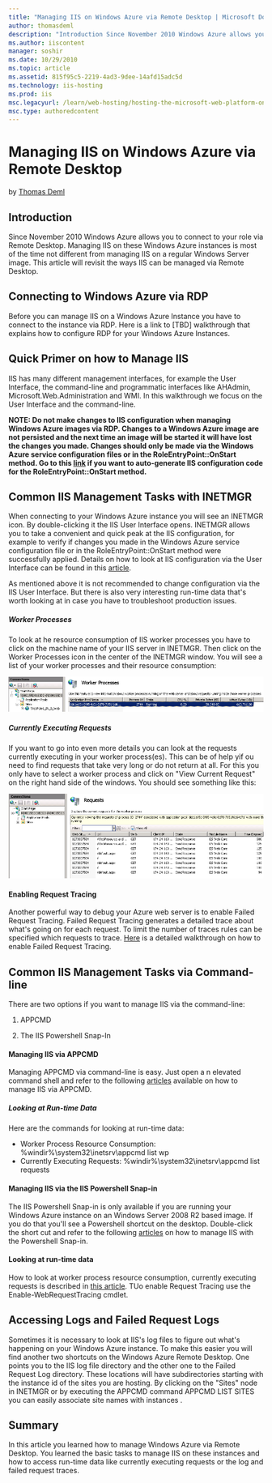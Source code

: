 ```yaml
---
title: "Managing IIS on Windows Azure via Remote Desktop | Microsoft Docs"
author: thomasdeml
description: "Introduction Since November 2010 Windows Azure allows you to connect to your role via Remote Desktop. Managing IIS on these Windows Azure instances is most o..."
ms.author: iiscontent
manager: soshir
ms.date: 10/29/2010
ms.topic: article
ms.assetid: 815f95c5-2219-4ad3-9dee-14afd15adc5d
ms.technology: iis-hosting
ms.prod: iis
msc.legacyurl: /learn/web-hosting/hosting-the-microsoft-web-platform-on-windows-azure/managing-iis-on-windows-azure-via-remote-desktop
msc.type: authoredcontent
---
```

Managing IIS on Windows Azure via Remote Desktop
====================
by [Thomas Deml](https://github.com/thomasdeml)

## Introduction

Since November 2010 Windows Azure allows you to connect to your role via Remote Desktop. Managing IIS on these Windows Azure instances is most of the time not different from managing IIS on a regular Windows Server image. This article will revisit the ways IIS can be managed via Remote Desktop.

## Connecting to Windows Azure via RDP

Before you can manage IIS on a Windows Azure Instance you have to connect to the instance via RDP. Here is a link to [TBD] walkthrough that explains how to configure RDP for your Windows Azure Instances.

## Quick Primer on how to Manage IIS

IIS has many different management interfaces, for example the User Interface, the command-line and programmatic interfaces like AHAdmin, Microsoft.Web.Administration and WMI. In this walkthrough we focus on the User Interface and the command-line.

**NOTE: Do not make changes to IIS configuration when managing Windows Azure images via RDP. Changes to a Windows Azure image are not persisted and the next time an image will be started it will have lost the changes you made. Changes should only be made via the Windows Azure service configuration files or in the RoleEntryPoint::OnStart method. Go to this [link](../../manage/managing-your-configuration-settings/using-configuration-editor-generate-scripts.md "Auto-generating scripts via the IIS Configuration Editor") if you want to auto-generate IIS configuration code for the RoleEntryPoint::OnStart method.**

## Common IIS Management Tasks with INETMGR

When connecting to your Windows Azure instance you will see an INETMGR icon. By double-clicking it the IIS User Interface opens. INETMGR allows you to take a convenient and quick peak at the IIS configuration, for example to verify if changes you made in the Windows Azure service configuration file or in the RoleEntryPoint::OnStart method were successfully applied. Details on how to look at IIS configuration via the User Interface can be found in this [article](../../get-started/getting-started-with-iis/getting-started-with-the-iis-manager-in-iis-7-and-iis-8.md "Managing IIS via INETMGR").

As mentioned above it is not recommended to change configuration via the IIS User Interface. But there is also very interesting run-time data that's worth looking at in case you have to troubleshoot production issues.

##### Worker Processes

To look at he resource consumption of IIS worker processes you have to click on the machine name of your IIS server in INETMGR. Then click on the Worker Processes icon in the center of the INETMGR window. You will see a list of your worker processes and their resource consumption:

[![](managing-iis-on-windows-azure-via-remote-desktop/_static/image4.png)](managing-iis-on-windows-azure-via-remote-desktop/_static/image3.png)

##### Currently Executing Requests

If you want to go into even more details you can look at the requests currently executing in your worker process(es). This can be of help yif ou need to find requests that take very long or do not return at all. For this you only have to select a worker process and click on "View Current Request" on the right hand side of the windows. You should see something like this:

[![](managing-iis-on-windows-azure-via-remote-desktop/_static/image6.png)](managing-iis-on-windows-azure-via-remote-desktop/_static/image5.png)

#### Enabling Request Tracing

Another powerful way to debug your Azure web server is to enable Failed Request Tracing. Failed Request Tracing generates a detailed trace about what's going on for each request. To limit the number of traces rules can be specified which requests to trace. [Here](../../troubleshoot/using-failed-request-tracing/troubleshooting-failed-requests-using-tracing-in-iis.md "Enabling Request Tracing") is a detailed walkthrough on how to enable Failed Request Tracing.

## Common IIS Management Tasks via Command-line

There are two options if you want to manage IIS via the command-line:

1) APPCMD

2) The IIS Powershell Snap-In

#### Managing IIS via APPCMD

Managing APPCMD via command-line is easy. Just open a n elevated command shell and refer to the following [articles](../../get-started/getting-started-with-iis/getting-started-with-appcmdexe.md "Getting Started with APPCMD") available on how to manage IIS via APPCMD.

##### Looking at Run-time Data

Here are the commands for looking at run-time data:

- Worker Process Resource Consumption: %windir%\system32\inetsrv\appcmd list wp
- Currently Executing Requests: %windir%\system32\inetsrv\appcmd list requests

#### Managing IIS via the IIS Powershell Snap-in

The IIS Powershell Snap-in is only available if you are running your Windows Azure instance on an Windows Server 2008 R2 based image. If you do that you'll see a Powershell shortcut on the desktop. Double-click the short cut and refer to the following [articles](../../manage/powershell/index.md "Managing IIS with the Powershell Snap-in") on how to manage IIS with the Powershell Snap-in.

#### Looking at run-time data

How to look at worker process resource consumption, currently executing requests is described in [this article](../../manage/powershell/powershell-snap-in-run-time-data.md "Run-time data"). TUo enable Request Tracing use the Enable-WebRequestTracing cmdlet.

## Accessing Logs and Failed Request Logs

Sometimes it is necessary to look at IIS's log files to figure out what's happening on your Windows Azure instance. To make this easier you will find another two shortcuts on the Windows Azure Remote Desktop. One points you to the IIS log file directory and the other one to the Failed Request Log directory. These locations will have subdirectories starting with the instance id of the sites you are hosting. By clicking on the "Sites" node in INETMGR or by executing the APPCMD command APPCMD LIST SITES you can easily associate site names with instances .

## Summary

In this article you learned how to manage Windows Azure via Remote Desktop. You learned the basic tasks to manage IIS on these instances and how to access run-time data like currently executing requests or the log and failed request traces.